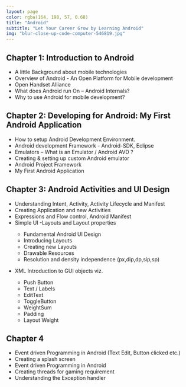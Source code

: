 ```yaml
---
layout: page
color: rgba(164, 198, 57, 0.68)
title: "Android"
subtitle: "Let Your Career Grow by Learning Android"
img: "blur-close-up-code-computer-546819.jpg"
---
```


## Chapter 1: Introduction to Android

<ul class="myList">
  <li>A little Background about mobile technologies</li>
  <li>Overview of Android - An Open Platform for Mobile development</li>
  <li>Open Handset Alliance</li>
  <li>What does Android run On – Android Internals?</li>
  <li>Why to use Android for mobile development?</li>
</ul>

## Chapter 2:  Developing for Android: My First Android Application

<ul class="myList">
  <li>How to setup Android Development Environment.</li>
  <li>Android development Framework - Android-SDK, Eclipse</li>
  <li>Emulators – What is an Emulator / Android AVD ?</li>
  <li>Creating & setting up custom Android emulator</li>
  <li>Android Project Framework</li>
  <li>My First Android Application</li>
</ul>

## Chapter 3: Android Activities and UI Design

<ul class="myList">
  <li>Understanding Intent, Activity, Activity Lifecycle and Manifest</li>
  <li>Creating Application and new Activities</li>
  <li>Expressions and Flow control, Android Manifest</li>
  <li>Simple UI -Layouts and Layout properties</li>
  <ul class="myList">
    <li>Fundamental Android UI Design</li>
    <li>Introducing Layouts</li>
    <li>Creating new Layouts</li>
    <li>Drawable Resources</li>
    <li>Resolution and density independence (px,dip,dp,sip,sp)</li>
  </ul>
</ul>
<ul class="myList">
    <li>XML Introduction to GUI objects viz.</li>
  <ul class="myList">
    <li>Push Button</li>
    <li>Text / Labels</li>
    <li>EditText</li>
    <li>ToggleButton</li>
    <li>WeightSum</li>
    <li>Padding</li>
    <li>Layout Weight</li>
  </ul>
</ul>

## Chapter 4

<ul class="myList">
  <li>Event driven Programming in Android (Text Edit, Button clicked etc.)</li>
  <li>Creating a splash screen</li>
  <li>Event driven Programming in Android</li>
  <li>Creating threads for gaming requirement</li>
  <li>Understanding the Exception handler</li>
</ul>
